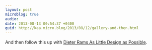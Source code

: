 ```yaml
---
layout: post
microblog: true
audio: 
date: 2013-08-13 00:54:37 +0400
guid: http://kaa.micro.blog/2013/08/12/gallery-and-then.html
---
```

<p>And then follow this up with <a href="http://www.amazon.com/Dieter-Rams-Little-Design-Possible/dp/0714849189">Dieter Rams As Little Design as Possible</a>.</p>
